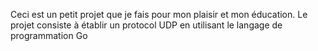 Ceci est un petit projet que je fais pour mon plaisir et mon éducation. Le projet consiste à établir un protocol UDP en utilisant le langage de programmation Go
